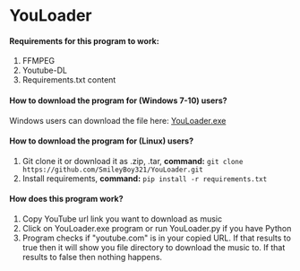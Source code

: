 # YouLoader

#### Requirements for this program to work:
1) FFMPEG
2) Youtube-DL
3) Requirements.txt content

#### How to download the program for (Windows 7-10) users?
Windows users can download the file here: [YouLoader.exe](https://github.com/SmileyBoy321/YouLoader/releases/download/1.1/Install_YouLoader.exe)

#### How to download the program for (Linux) users?
1) Git clone it or download it as .zip, .tar, 
**command:** `git clone https://github.com/SmileyBoy321/YouLoader.git`
2) Install requirements, **command:** `pip install -r requirements.txt`

#### How does this program work?
1) Copy YouTube url link you want to download as music
2) Click on YouLoader.exe program or run YouLoader.py if you have Python
3) Program checks if "youtube.com" is in your copied URL. If that results to true then it will show you file directory to download the music to. If that results to false then nothing happens.
